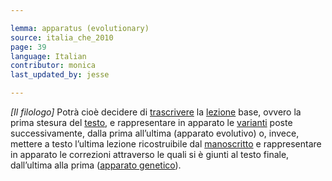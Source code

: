```yaml
---

lemma: apparatus (evolutionary)
source: italia_che_2010
page: 39
language: Italian
contributor: monica
last_updated_by: jesse

---
```


_[Il filologo]_ Potrà cioè decidere di [trascrivere](transcription.html) la [lezione](readingVariant.html) base, ovvero la prima stesura del [testo](text.html), e rappresentare in apparato le [varianti](varient.html) poste successivamente, dalla prima all’ultima (apparato evolutivo) o, invece, mettere a testo l’ultima lezione ricostruibile dal [manoscritto](manuscript.html) e rappresentare in apparato le correzioni attraverso le quali si è giunti al testo finale, dall’ultima alla prima ([apparato genetico](apparatusGenetic.html)).
